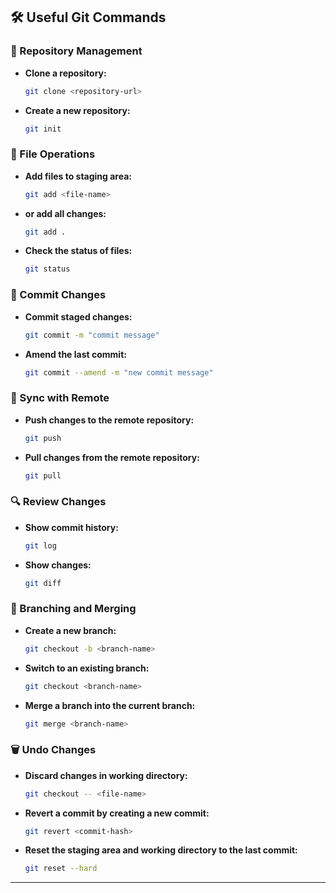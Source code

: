 ## 🛠️ Useful Git Commands

### 📁 Repository Management
- **Clone a repository:**
  ```sh
  git clone <repository-url>

- **Create a new repository:**
  ```sh
  git init

### 📄 File Operations

- **Add files to staging area:**

  ```sh
  git add <file-name>

- **or add all changes:**

  ```sh
  git add .

- **Check the status of files:**

  ```sh
  git status

### 💾 Commit Changes

- **Commit staged changes:**

  ```sh
  git commit -m "commit message"

- **Amend the last commit:**

  ```sh
  git commit --amend -m "new commit message"

### 🔄 Sync with Remote

- **Push changes to the remote repository:**
  
  ```sh
  git push

- **Pull changes from the remote repository:**

  ```sh
  git pull

### 🔍 Review Changes

- **Show commit history:**

  ```sh
  git log

- **Show changes:**

  ```sh
  git diff

### 🌿 Branching and Merging

- **Create a new branch:**

  ```sh
  git checkout -b <branch-name>

- **Switch to an existing branch:**

  ```sh
  git checkout <branch-name>

- **Merge a branch into the current branch:**

  ```sh
  git merge <branch-name>

### 🗑️ Undo Changes

- **Discard changes in working directory:**

  ```sh
  git checkout -- <file-name>

- **Revert a commit by creating a new commit:**

  ```sh
  git revert <commit-hash>

- **Reset the staging area and working directory to the last commit:**

  ```sh
  git reset --hard

---
